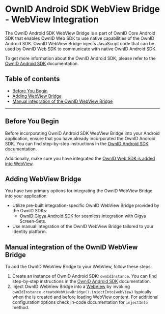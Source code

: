 # OwnID Android SDK WebView Bridge - WebView Integration
The OwnID Android SDK WebView Bridge is a part of OwnID Core Android SDK that enables OwnID Web SDK to use native capabilities of the OwnID Android SDK.
OwnID WebView Bridge injects JavaScript code that can be used by OwnID Web SDK to communicate with native OwnID Android SDK.

To get more information about the OwnID Android SDK, please refer to the [OwnID Android SDK](../README.md) documentation.

## Table of contents
* [Before You Begin](#before-you-begin)
* [Adding WebView Bridge](#adding-webview-bridge)
* [Manual integration of the OwnID WebView Bridge](#manual-integration-of-the-ownid-webview-bridge)

---

## Before You Begin
Before incorporating OwnID Android SDK WebView Bridge into your Android application, ensure that you have already incorporated the OwnID Android SDK. You can find step-by-step instructions in the [OwnID Android SDK](../README.md) documentation.

Additionally, make sure you have integrated the [OwnID Web SDK is added into WebView](https://docs.ownid.com).

## Adding WebView Bridge
You have two primary options for integrating the OwnID WebView Bridge into your application:
- Utilize pre-built integration-specific OwnID WebView Bridge provided by the OwnID SDKs:
  + [OwnID Gigya Android SDK](sdk-gigya-doc.md) for seamless integration with Gigya Screen-Sets.
- Use manual integration of the OwnID WebView Bridge tailored to your identity platform.

## Manual integration of the OwnID WebView Bridge
To add the OwnID WebView Bridge to your WebView, follow these steps:

1. Create an instance of OwnID Android SDK: `ownIdInstance`. You can find step-by-step instructions in the [OwnID Android SDK](../README.md) documentation.
2. Inject OwnID WebView Bridge into a [WebView](https://developer.android.com/reference/android/webkit/WebView) by invoking `ownIdInstance.createWebViewBridge().injectInto(webView)` typically when the is created and before loading WebView content. For additional configuration options check in-code documentation for `injectInto` method.
